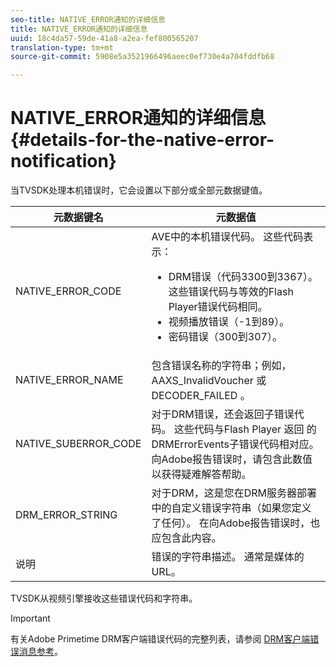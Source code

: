 ```yaml
---
seo-title: NATIVE_ERROR通知的详细信息
title: NATIVE_ERROR通知的详细信息
uuid: 18c4da57-59de-41a8-a2ea-fef800565207
translation-type: tm+mt
source-git-commit: 5908e5a3521966496aeec0ef730e4a704fddfb68

---
```



# NATIVE_ERROR通知的详细信息 {#details-for-the-native-error-notification}

当TVSDK处理本机错误时，它会设置以下部分或全部元数据键值。

<table id="table_86A21619515B435DBB65DC4DFBB64B29"> 
 <thead> 
  <tr> 
   <th colname="col1" class="entry"> 元数据键名 </th> 
   <th colname="col2" class="entry"> 元数据值 </th> 
  </tr> 
 </thead>
 <tbody> 
  <tr> 
   <td colname="col1"> <span class="codeph"> NATIVE_ERROR_CODE </span> </td> 
   <td colname="col2"> 
    <ph>
      AVE中的本机错误代码。 
    </ph> 这些代码表示： 
    <ul id="ul_330C626DE27B45A09E8851CC24768A07"> 
     <li id="li_0845A9BBB55545BDB49BD4F4802C0E54">DRM错误（代码3300到3367）。 这些错误代码与等效的Flash Player错误代码相同。 </li> 
     <li id="li_98A571480C154CF0AE1DC101FF0834C4">视频播放错误（-1到89）。 </li> 
     <li id="li_D7C19955DEF94DA88B822C8C57D6D2F4">密码错误（300到307）。 </li> 
    </ul> </td> 
  </tr> 
  <tr> 
   <td colname="col1"> <span class="codeph"> NATIVE_ERROR_NAME </span> </td> 
   <td colname="col2"> 包含错误名称的字符串；例如， <span class="codeph"> AAXS_InvalidVoucher </span> 或 <span class="codeph"> DECODER_FAILED </span>。 </td> 
  </tr> 
  <tr> 
   <td colname="col1"> <span class="codeph"> NATIVE_SUBERROR_CODE </span> </td> 
   <td colname="col2"> 对于DRM错误，还会返回子错误代码。 这些代码与Flash Player <span class="codeph"> 返回 </span> 的DRMErrorEvents子错误代码相对应。 向Adobe报告错误时，请包含此数值以获得疑难解答帮助。 </td> 
  </tr> 
  <tr> 
   <td colname="col1"> <span class="codeph"> DRM_ERROR_STRING </span> </td> 
   <td colname="col2"> 对于DRM，这是您在DRM服务器部署中的自定义错误字符串（如果您定义了任何）。 在向Adobe报告错误时，也应包含此内容。 </td> 
  </tr> 
  <tr> 
   <td colname="col1"> <span class="codeph"> 说明 </span> </td> 
   <td colname="col2"> 错误的字符串描述。 通常是媒体的URL。 </td> 
  </tr> 
 </tbody> 
</table>

TVSDK从视频引擎接收这些错误代码和字符串。

>[!IMPORTANT]
>
>有关Adobe Primetime DRM客户端错误代码的完整列表，请参阅 [DRM客户端错误消息参考](https://helpx.adobe.com/content/dam/help/en/primetime/drm/drm_client_error_message_reference.pdf)。